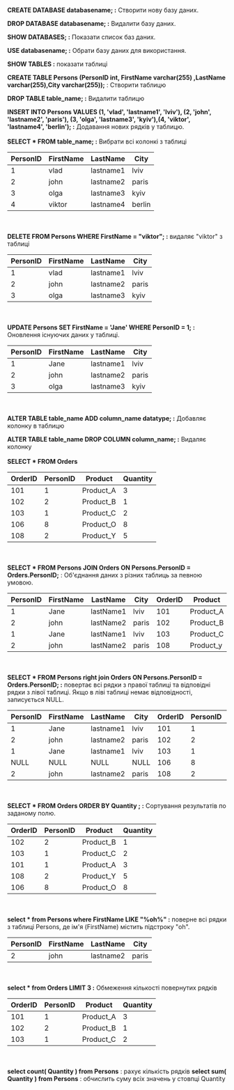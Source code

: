 __CREATE DATABASE databasename; :__ Створити нову базу даних.

__DROP DATABASE databasename; :__ Видалити базу даних.

__SHOW DATABASES; :__ Показати список баз даних.

__USE databasename; :__ Обрати базу даних для використання.    

__SHOW TABLES :__ показати таблиці   

__CREATE TABLE Persons (PersonID int, FirstName varchar(255) ,LastName varchar(255),City varchar(255));__ : Створити таблицю

__DROP TABLE table_name; :__ Видалити таблицю

__INSERT INTO Persons VALUES (1, 'vlad', 'lastname1', 'lviv'), (2, 'john', 'lastname2', 'paris'), (3, 'olga', 'lastname3', 'kyiv'),(4, 'viktor', 'lastname4', 'berlin'); :__ Додавання нових рядків у таблицю.
<br><br>
__SELECT * FROM table_name; :__ Вибрати всі колонкі з таблиці

| PersonID | FirstName | LastName  | City   |
| -------- | --------- | --------- | ------ |
| 1        | vlad      | lastname1 | lviv   |
| 2        | john      | lastname2 | paris  |
| 3        | olga      | lastname3 | kyiv   |
| 4        | viktor    | lastname4 | berlin |
 <br><br>
__DELETE FROM Persons WHERE FirstName = "viktor"; :__  видаляє "viktor" з таблиці 

|PersonID|FirstName|LastName|City|
|---|---|---|---|
|1|vlad|lastname1|lviv|
|2|john|lastname2|paris|
|3|olga|lastname3|kyiv|
<br><br>
__UPDATE Persons SET FirstName = 'Jane' WHERE PersonID = 1; :__ Оновлення існуючих даних у таблиці.

|PersonID|FirstName|LastName|City|
|---|---|---|---|
|1|Jane|lastname1|lviv|
|2|john|lastname2|paris|
|3|olga|lastname3|kyiv|
<br><br>
__ALTER TABLE table_name ADD column_name datatype; :__ Добавляє колонку в таблицю

__ALTER TABLE table_name DROP COLUMN column_name; :__ Видаляє колонку
<br><br>
__SELECT * FROM Orders__ 

|OrderID|PersonID|Product|Quantity|
|---|---|---|---|
|101|1|Product_A|3|
|102|2|Product_B|1|
|103|1|Product_C|2|
|106|8|Product_O|8|
|108|2|Product_Y|5|
<br><br>
__SELECT * FROM Persons
JOIN Orders ON Persons.PersonID = Orders.PersonID;__ : Об'єднання даних з різних таблиць за певною умовою.

|PersonID|FirstName|LastName|City|OrderID|Product|Quantity|
|---|---|---|---|---|---|---|
|1|Jane|lastName1|lviv|101|Product_A|3|
|2|john|lastName2|paris|102|Product_B|1|
|1|Jane|lastName1|lviv|103|Product_C|2|
|2|john|lastName2|paris|108|Product_y|5|
<br><br>
__SELECT * FROM Persons
right join Orders ON Persons.PersonID = Orders.PersonID; :__ повертає всі рядки з правої таблиці та відповідні рядки з лівої таблиці. Якщо в ліві таблиці немає відповідності, записується NULL.

|PersonID|FirstName|LastName|City|OrderID|PersonID|Product|Quantity|
|---|---|---|---|---|---|---|---|
|1|Jane|lastname1|lviv|101|1|Product_A|3|
|2|john|lastname2|paris|102|2|Product_B|1|
|1|Jane|lastname1|lviv|103|1|Product_C|2|
|NULL|NULL|NULL|NULL|106|8|Product_o|8|
|2|john|lastname2|paris|108|2|Product_y|5|
<br><br>
__SELECT * FROM Orders ORDER BY Quantity ; :__ Сортування результатів по заданому полю.

|OrderID|PersonID|Product|Quantity|
|---|---|---|---|
|102|2|Product_B|1|
|103|1|Product_C|2|
|101|1|Product_A|3|
|108|2|Product_Y|5|
|106|8|Product_O|8|
<br><br>
__select * from Persons where FirstName LIKE "%oh%" :__ поверне всі рядки з таблиці Persons, де ім'я (FirstName) містить підстроку "oh".

|PersonID|FirstName|LastName|City|
|---|---|---|---|
|2|john|lastname2|paris|
<br><br>
__select * from Orders LIMIT 3 :__ Обмеження кількості повернутих рядків

|OrderID|PersonID|Product|Quantity|
|---|---|---|---|
|101|1|Product_A|3|
|102|2|Product_B|1|
|103|1|Product_C|2|
<br><br>
__select count( Quantity ) from Persons__ : рахує кількість рядків
__select sum( Quantity ) from Persons__ : обчислить суму всіх значень у стовпці Quantity
